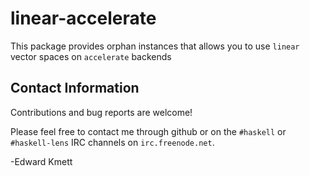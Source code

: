 linear-accelerate
=================

This package provides orphan instances that allows you to use `linear` vector spaces on `accelerate` backends

Contact Information
-------------------

Contributions and bug reports are welcome!

Please feel free to contact me through github or on the `#haskell` or `#haskell-lens` IRC channels on `irc.freenode.net`.

-Edward Kmett
